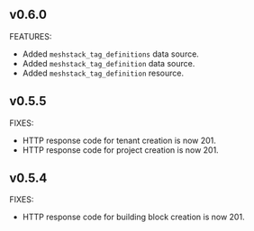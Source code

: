 ## v0.6.0

FEATURES:
- Added `meshstack_tag_definitions` data source.
- Added `meshstack_tag_definition` data source.
- Added `meshstack_tag_definition` resource.

## v0.5.5

FIXES:
- HTTP response code for tenant creation is now 201.
- HTTP response code for project creation is now 201.

## v0.5.4

FIXES:
- HTTP response code for building block creation is now 201.
